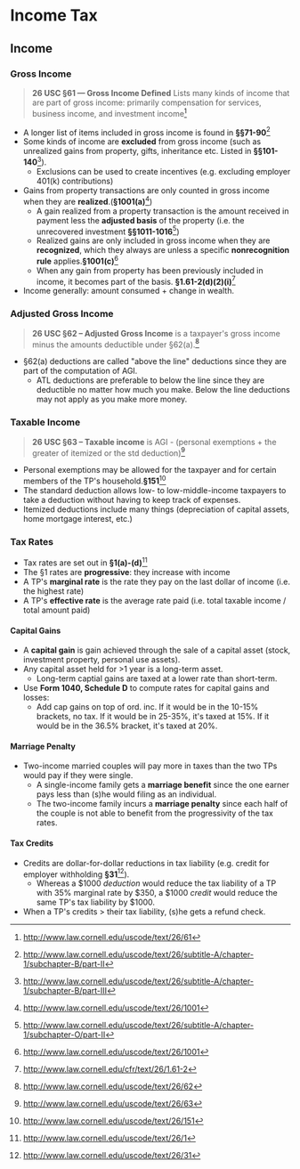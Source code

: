 # Income Tax
## Income
### Gross Income

> **26 USC §61 — Gross Income Defined** Lists many kinds of income that are part of gross income: primarily compensation for services, business income, and investment income[^26-usc-61]

* A longer list of items included in gross income is found in **§§71-90**[^26-usc-71-90]
* Some kinds of income are **excluded** from gross income (such as unrealized gains from property, gifts, inheritance etc. Listed in **§§101-140**[^26-usc-101-140]).
    * Exclusions can be used to create incentives (e.g. excluding employer 401(k) contributions)
* Gains from property transactions are only counted in gross income when they are **realized**.(**§1001(a)**[^26-usc-1001])
    * A gain realized from a property transaction is the amount received in payment less the **adjusted basis** of the property (i.e. the unrecovered investment **§§1011-1016**[^26-usc-1011-1016])
    * Realized gains are only included in gross income when they are **recognized**, which they always are unless a specific **nonrecognition rule** applies.**§1001(c)**[^26-usc-1001]
    * When any gain from property has been previously included in income, it becomes part of the basis. **§1.61-2(d)(2)(i)**[^26-cfr-1.61-2]
* Income generally: amount consumed + change in wealth.

[^26-usc-61]: http://www.law.cornell.edu/uscode/text/26/61

[^26-usc-71-90]: http://www.law.cornell.edu/uscode/text/26/subtitle-A/chapter-1/subchapter-B/part-II

[^26-usc-101-140]: http://www.law.cornell.edu/uscode/text/26/subtitle-A/chapter-1/subchapter-B/part-III

[^26-usc-1001]: http://www.law.cornell.edu/uscode/text/26/1001

[^26-usc-1011-1016]: http://www.law.cornell.edu/uscode/text/26/subtitle-A/chapter-1/subchapter-O/part-II

[^26-cfr-1.61-2]: http://www.law.cornell.edu/cfr/text/26/1.61-2

### Adjusted Gross Income

> **26 USC §62 – Adjusted Gross Income** is a taxpayer's gross income minus the amounts deductible under §62(a).[^26-usc-62]

* §62(a) deductions are called "above the line" deductions since they are part of the computation of AGI. 
    * ATL deductions are preferable to below the line since they are deductible no matter how much you make. Below the line deductions may not apply as you make more money.

[^26-usc-62]: http://www.law.cornell.edu/uscode/text/26/62

### Taxable Income

> **26 USC §63 – Taxable income** is AGI - (personal exemptions + the greater of itemized or the std deduction)[^26-usc-63]

* Personal exemptions may be allowed for the taxpayer and for certain members of the TP's household.**§151**[^26-usc-151]
* The standard deduction allows low- to low-middle-income taxpayers to take a deduction without having to keep track of expenses.
* Itemized deductions include many things (depreciation of capital assets, home mortgage interest, etc.)

[^26-usc-63]: http://www.law.cornell.edu/uscode/text/26/63

[^26-usc-151]: http://www.law.cornell.edu/uscode/text/26/151

### Tax Rates
* Tax rates are set out in **§1(a)-(d)**[^26-usc-1]
* The §1 rates are **progressive**: they increase with income
* A TP's **marginal rate** is the rate they pay on the last dollar of income (i.e. the highest rate)
* A TP's **effective rate** is the average rate paid (i.e. total taxable income / total amount paid)

#### Capital Gains
* A **capital gain** is gain achieved through the sale of a capital asset (stock, investment property, personal use assets).
* Any capital asset held for >1 year is a long-term asset.
    * Long-term captial gains are taxed at a lower rate than short-term.
* Use **Form 1040, Schedule D** to compute rates for capital gains and losses:
    * Add cap gains on top of ord. inc. If it would be in the 10-15% brackets, no tax. If it would be in 25-35%, it's taxed at 15%. If it would be in the 36.5% bracket, it's taxed at 20%.

#### Marriage Penalty
* Two-income married couples will pay more in taxes than the two TPs would pay if they were single. 
    * A single-income family gets a **marriage benefit** since the one earner pays less than (s)he would filing as an individual.
    * The two-income family incurs a **marriage penalty** since each half of the couple is not able to benefit from the progressivity of the tax rates.

#### Tax Credits
* Credits are dollar-for-dollar reductions in tax liability (e.g. credit for employer withholding **§31**[^26-usc-31]).
    * Whereas a $1000 *deduction* would reduce the tax liability of a TP with 35% marginal rate by $350, a $1000 *credit* would reduce the same TP's tax liability by $1000.
* When a TP's credits > their tax liability, (s)he gets a refund check.

[^26-usc-31]: http://www.law.cornell.edu/uscode/text/26/31

[^26-usc-1]: http://www.law.cornell.edu/uscode/text/26/1